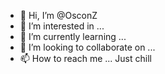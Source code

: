 - 👋 Hi, I’m @OsconZ
- 👀 I’m interested in ...
- 🌱 I’m currently learning ...
- 💞️ I’m looking to collaborate on ...
- 📫 How to reach me ...
Just chill
<!---
OsconZ/OsconZ is a ✨ special ✨ repository because its `README.md` (this file) appears on your GitHub profile.
You can click the Preview link to take a look at your changes.
--->
